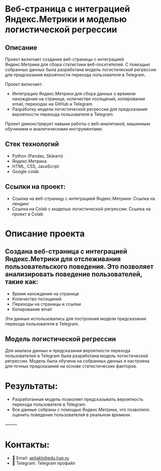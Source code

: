 # Веб-страница с интеграцией Яндекс.Метрики и моделью логистической регрессии

## Описание
Проект включает создание веб-страницы с интеграцией Яндекс.Метрики для сбора статистики веб-посетителей. С помощью собранных данных была разработана модель логистической регрессии для предсказания вероятности перехода пользователя в Telegram.

Проект включает:
- Интеграцию Яндекс.Метрики для сбора данных о времени нахождения на странице, количестве посещений, копировании email, переходах на GitHub и Telegram.
- Разработку модели логистической регрессии для предсказания вероятности перехода пользователя в Telegram.

Проект демонстрирует навыки работы с веб-аналитикой, машинным обучением и аналитическими инструментами.

## Стек технологий
- Python (Pandas, Sklearn)
- Яндекс.Метрика
- HTML, CSS, JavaScript
- Google colab

## Ссылки на проект:
-	Ссылка на веб-страницу с интеграцией Яндекс.Метрики: Ссылка на лендинг
-	Ссылка на Colab с моделью логистической регрессии: Ссылка на проект в Colab

# Описание проекта

## Создана веб-страница с интеграцией Яндекс.Метрики для отслеживания пользовательского поведения. Это позволяет анализировать поведение пользователей, такие как:
-	Время нахождения на странице
-	Количество посещений
-	Переходы на страницы и ссылки
-	Копирование email

Эти данные использовались для построения модели предсказания перехода пользователя в Telegram.

## Модель логистической регрессии

Для анализа данных и предсказания вероятности перехода пользователей в Telegram была разработана модель логистической регрессии. Модель была обучена на собранных данных и настроена для точных предсказаний на основе статистических факторов.

# Результаты:
- Разработанная модель позволяет предсказывать вероятность перехода пользователя в Telegram.
- Все данные собраны с помощью Яндекс.Метрики, что позволило оценить поведение пользователей в реальном времени.

⸻

# Контакты:
-	📧 Email: aeliakh@edu.hse.ru
-	📱 Telegram: Telegram профайл
